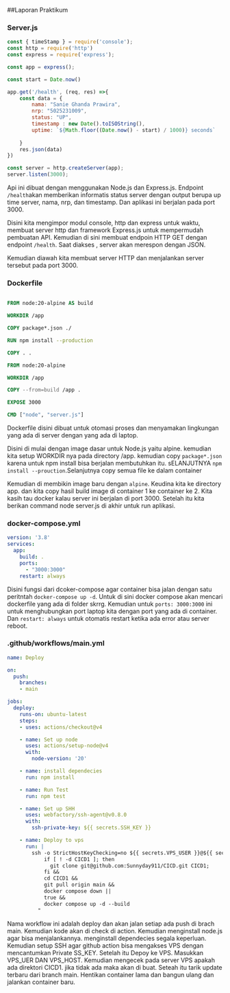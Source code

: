 ##Laporan Praktikum

<h3>Server.js</h3>

```javascript
const { timeStamp } = require('console');
const http = require('http')
const express = require('express');

const app = express();

const start = Date.now()

app.get('/health', (req, res) =>{
    const data = {
        nama: "Sanie Ghanda Prawira",
        nrp: "5025231009",
        status: "UP",
        timestamp : new Date().toISOString(),
        uptime: `${Math.floor((Date.now() - start) / 1000)} seconds`
        
    }
    res.json(data)
})

const server = http.createServer(app);
server.listen(3000);
```
Api ini dibuat dengan menggunakan Node.js dan Express.js. Endpoint `/health`akan memberikan informatis status server dengan output berupa up time server, nama, nrp, dan timestamp. Dan aplikasi ini berjalan pada port 3000.

Disini kita mengimpor modul console, http dan express untuk waktu, membuat server http dan framework Express.js untuk mempermudah pembuatan API. Kemudian di sini membuat endpoin HTTP GET dengan endpoint `/health`. Saat diakses , server akan merespon dengan JSON.

Kemudian diawah kita membuat server HTTP dan menjalankan server tersebut pada port 3000.

<h3>Dockerfile</h3>

```Dockerfile

FROM node:20-alpine AS build

WORKDIR /app

COPY package*.json ./

RUN npm install --production

COPY . .

FROM node:20-alpine

WORKDIR /app

COPY --from=build /app .

EXPOSE 3000

CMD ["node", "server.js"]
```

Dockerfile disini dibuat untuk otomasi proses dan  menyamakan lingkungan yang ada di server dengan yang ada di laptop.

Disini di mulai dengan image dasar untuk Node.js yaitu alpine. kemudian kita setup WORKDIR nya pada directory /app. kemudian copy `package*.json` karena untuk npm install bisa berjalan membutuhkan itu. sELANJUTNYA `npm install --prouction`.Selanjutnya copy semua file ke dalam container

Kemudian di membikin image baru dengan `alpine`. Keudina kita ke directory app. dan kita copy hasil build image di container 1 ke container ke 2. Kita kasih tau docker kalau server ini berjalan di port 3000. Setelah itu kita berikan command node server.js di akhir untuk run aplikasi.

<h3>docker-compose.yml</h3>

```YAML
version: '3.8'
services:
  app:
    build: .
    ports:
      - "3000:3000"
    restart: always
```
Disini fungsi dari dcoker-compose agar container bisa jalan dengan satu peritntah `docker-compose up -d`. Untuk di sini docker compose akan mencari dockerfile yang ada di folder skrrg. Kemudian untuk `ports: 3000:3000` ini untuk menghubungkan port laptop kita dengan port yang ada di container. Dan `restart: always` untuk otomatis restart ketika ada error atau server reboot.

<h3>.github/workflows/main.yml</h3>

```YAML
name: Deploy

on:
  push:
    branches:
    - main

jobs:
  deploy:
    runs-on: ubuntu-latest
    steps:
    - uses: actions/checkout@v4

    - name: Set up node
      uses: actions/setup-node@v4
      with:
        node-version: '20'

    - name: install dependecies
      run: npm install

    - name: Run Test
      run: npm test

    - name: Set up SHH
      uses: webfactory/ssh-agent@v0.8.0
      with:
        ssh-private-key: ${{ secrets.SSH_KEY }}

    - name: Deploy to vps
      run: |
        ssh -o StrictHostKeyChecking=no ${{ secrets.VPS_USER }}@${{ secrets.VPS_HOST }} "
            if [ ! -d CICD1 ]; then
              git clone git@github.com:Sunnyday911/CICD.git CICD1;
            fi &&
            cd CICD1 &&
            git pull origin main &&
            docker compose down ||
            true &&
            docker compose up -d --build
          "
```

Nama  workflow ini adalah deploy dan akan jalan setiap ada push di brach main. Kemudian kode akan di check di action. Kemudian menginstall node.js agar bisa menjalankannya. menginstall dependecies segala keperluan. Kemudian setup SSH agar github action bisa mengakses VPS dengan mencantumkan Private SS_KEY. Setelah itu Depoy ke VPS. Masukkan VPS_UER DAN VPS_HOST. Kemudian mengecek pada server VPS apakah ada direktori CICD1. jika tidak ada maka akan di buat. Seteah itu tarik update terbaru dari branch main. Hentikan container lama dan bangun ulang dan jalankan container baru.
